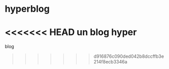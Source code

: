 # hyperblog
<<<<<<< HEAD
un blog hyper 
=======
blog
>>>>>>> d916876c090ded042b8dccffb3e214f8ecb3346a
